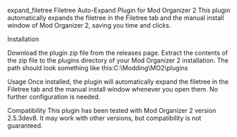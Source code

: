 expand_filetree
Filetree Auto-Expand Plugin for Mod Organizer 2
This plugin automatically expands the filetree in the Filetree tab and the manual install window of Mod Organizer 2, saving you time and clicks.

Installation

Download the plugin zip file from the releases page.
Extract the contents of the zip file to the plugins directory of your Mod Organizer 2 installation. The path should look something like this:C:\Modding\MO2\plugins

Usage
Once installed, the plugin will automatically expand the filetree in the Filetree tab and the manual install window whenever you open them. No further configuration is needed.

Compatibility
This plugin has been tested with Mod Organizer 2 version 2.5.3dev8. It may work with other versions, but compatibility is not guaranteed.
